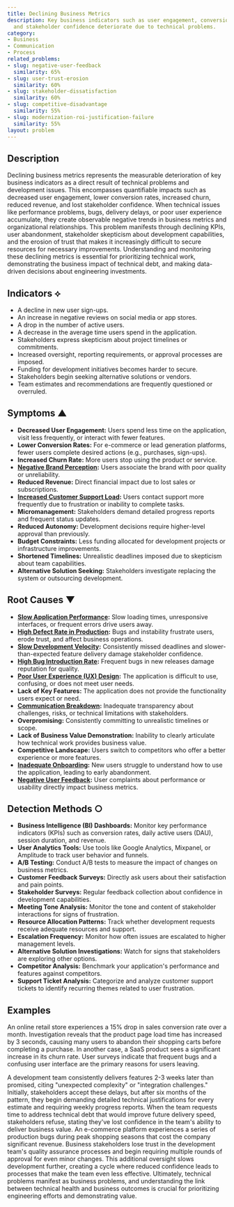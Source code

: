 ```yaml
---
title: Declining Business Metrics
description: Key business indicators such as user engagement, conversion rates, revenue,
  and stakeholder confidence deteriorate due to technical problems.
category:
- Business
- Communication
- Process
related_problems:
- slug: negative-user-feedback
  similarity: 65%
- slug: user-trust-erosion
  similarity: 60%
- slug: stakeholder-dissatisfaction
  similarity: 60%
- slug: competitive-disadvantage
  similarity: 55%
- slug: modernization-roi-justification-failure
  similarity: 55%
layout: problem
---
```


## Description
Declining business metrics represents the measurable deterioration of key business indicators as a direct result of technical problems and development issues. This encompasses quantifiable impacts such as decreased user engagement, lower conversion rates, increased churn, reduced revenue, and lost stakeholder confidence. When technical issues like performance problems, bugs, delivery delays, or poor user experience accumulate, they create observable negative trends in business metrics and organizational relationships. This problem manifests through declining KPIs, user abandonment, stakeholder skepticism about development capabilities, and the erosion of trust that makes it increasingly difficult to secure resources for necessary improvements. Understanding and monitoring these declining metrics is essential for prioritizing technical work, demonstrating the business impact of technical debt, and making data-driven decisions about engineering investments.

## Indicators ⟡
- A decline in new user sign-ups.
- An increase in negative reviews on social media or app stores.
- A drop in the number of active users.
- A decrease in the average time users spend in the application.
- Stakeholders express skepticism about project timelines or commitments.
- Increased oversight, reporting requirements, or approval processes are imposed.
- Funding for development initiatives becomes harder to secure.
- Stakeholders begin seeking alternative solutions or vendors.
- Team estimates and recommendations are frequently questioned or overruled.

## Symptoms ▲

- **Decreased User Engagement:** Users spend less time on the application, visit less frequently, or interact with fewer features.
- **Lower Conversion Rates:** For e-commerce or lead generation platforms, fewer users complete desired actions (e.g., purchases, sign-ups).
- **Increased Churn Rate:** More users stop using the product or service.
- **[Negative Brand Perception](negative-brand-perception.md):** Users associate the brand with poor quality or unreliability.
- **Reduced Revenue:** Direct financial impact due to lost sales or subscriptions.
- **[Increased Customer Support Load](increased-customer-support-load.md):** Users contact support more frequently due to frustration or inability to complete tasks.
- **Micromanagement:** Stakeholders demand detailed progress reports and frequent status updates.
- **Reduced Autonomy:** Development decisions require higher-level approval than previously.
- **Budget Constraints:** Less funding allocated for development projects or infrastructure improvements.
- **Shortened Timelines:** Unrealistic deadlines imposed due to skepticism about team capabilities.
- **Alternative Solution Seeking:** Stakeholders investigate replacing the system or outsourcing development.

## Root Causes ▼

- **[Slow Application Performance](slow-application-performance.md):** Slow loading times, unresponsive interfaces, or frequent errors drive users away.
- **[High Defect Rate in Production](high-defect-rate-in-production.md):** Bugs and instability frustrate users, erode trust, and affect business operations.
- **[Slow Development Velocity](slow-development-velocity.md):** Consistently missed deadlines and slower-than-expected feature delivery damage stakeholder confidence.
- **[High Bug Introduction Rate](high-bug-introduction-rate.md):** Frequent bugs in new releases damage reputation for quality.
- **[Poor User Experience (UX) Design](poor-user-experience-ux-design.md):** The application is difficult to use, confusing, or does not meet user needs.
- **Lack of Key Features:** The application does not provide the functionality users expect or need.
- **[Communication Breakdown](communication-breakdown.md):** Inadequate transparency about challenges, risks, or technical limitations with stakeholders.
- **Overpromising:** Consistently committing to unrealistic timelines or scope.
- **Lack of Business Value Demonstration:** Inability to clearly articulate how technical work provides business value.
- **Competitive Landscape:** Users switch to competitors who offer a better experience or more features.
- **[Inadequate Onboarding](inadequate-onboarding.md):** New users struggle to understand how to use the application, leading to early abandonment.
- **[Negative User Feedback](negative-user-feedback.md):** User complaints about performance or usability directly impact business metrics.

## Detection Methods ○

- **Business Intelligence (BI) Dashboards:** Monitor key performance indicators (KPIs) such as conversion rates, daily active users (DAU), session duration, and revenue.
- **User Analytics Tools:** Use tools like Google Analytics, Mixpanel, or Amplitude to track user behavior and funnels.
- **A/B Testing:** Conduct A/B tests to measure the impact of changes on business metrics.
- **Customer Feedback Surveys:** Directly ask users about their satisfaction and pain points.
- **Stakeholder Surveys:** Regular feedback collection about confidence in development capabilities.
- **Meeting Tone Analysis:** Monitor the tone and content of stakeholder interactions for signs of frustration.
- **Resource Allocation Patterns:** Track whether development requests receive adequate resources and support.
- **Escalation Frequency:** Monitor how often issues are escalated to higher management levels.
- **Alternative Solution Investigations:** Watch for signs that stakeholders are exploring other options.
- **Competitor Analysis:** Benchmark your application's performance and features against competitors.
- **Support Ticket Analysis:** Categorize and analyze customer support tickets to identify recurring themes related to user frustration.

## Examples
An online retail store experiences a 15% drop in sales conversion rate over a month. Investigation reveals that the product page load time has increased by 3 seconds, causing many users to abandon their shopping carts before completing a purchase. In another case, a SaaS product sees a significant increase in its churn rate. User surveys indicate that frequent bugs and a confusing user interface are the primary reasons for users leaving.

A development team consistently delivers features 2-3 weeks later than promised, citing "unexpected complexity" or "integration challenges." Initially, stakeholders accept these delays, but after six months of the pattern, they begin demanding detailed technical justifications for every estimate and requiring weekly progress reports. When the team requests time to address technical debt that would improve future delivery speed, stakeholders refuse, stating they've lost confidence in the team's ability to deliver business value. An e-commerce platform experiences a series of production bugs during peak shopping seasons that cost the company significant revenue. Business stakeholders lose trust in the development team's quality assurance processes and begin requiring multiple rounds of approval for even minor changes. This additional oversight slows development further, creating a cycle where reduced confidence leads to processes that make the team even less effective. Ultimately, technical problems manifest as business problems, and understanding the link between technical health and business outcomes is crucial for prioritizing engineering efforts and demonstrating value.